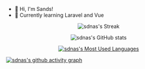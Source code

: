 <!-- GitHub Profile Views Counter and commited -->
<!-- <div style="display: flex; justify-content: space-between; align-items: center;">
    <div>
        <a href="https://github.com/sdnas">
            <img src="https://komarev.com/ghpvc/?username=sdnas&label=Profile%20Views&color=0e75b6&style=flat" alt="sdnas's Profile Views" />
        </a>
    </div>
</div> -->

- 👋 Hi, I'm Sands!
- 🌱 Currently learning Laravel and Vue


<div align="center">
  
![sdnas's Streak](https://github-readme-streak-stats.herokuapp.com/?user=sdnas&theme=graywhite&hide_border=true&border_radius=15)

![sdnas's GitHub stats](https://readme-stats-rho-murex.vercel.app/api?username=sdnas&show_icons=true&theme=graywhite&rank_icon=github&hide=stars,contribs&hide_border=true&include_all_commits=true&custom_title=github/sdnas/stats&border_radius=15&card_width=495)

[![sdnas's Most Used Languages](https://readme-stats-rho-murex.vercel.app/api/top-langs?username=sdnas&theme=graywhite&hide_border=true&custom_title=sdnas.\[fav-lang\]&border_radius=15&card_width=500)](https://github.com/anuraghazra/github-readme-stats)
</div>

[![sdnas's github activity graph](https://github-readme-activity-graph.vercel.app/graph?username=sdnas&theme=minimal&line=5D5D5D&point=000000&custom_title=contribution+graph&radius=16&width=300)](https://github.com/ashutosh00710/github-readme-activity-graph)
</div>
<!--
**sdnas/sdnas** is a ✨ _special_ ✨ repository because its `README.md` (this file) appears on your GitHub profile..
<div align="center">
    <p><img src="https://github-readme-stats.vercel.app/api/top-langs?username=sdnas&show_icons=true&locale=en&layout=compact" alt="sdnas" /></p>
    <p>&nbsp;<img src="https://github-readme-stats.vercel.app/api?username=sdnas&show_icons=true&locale=en" alt="sdnas" /></p>
    <p><img src="https://github-readme-streak-stats.herokuapp.com/?user=sdnas&" alt="sdnas" /></p>
</div>
-->

